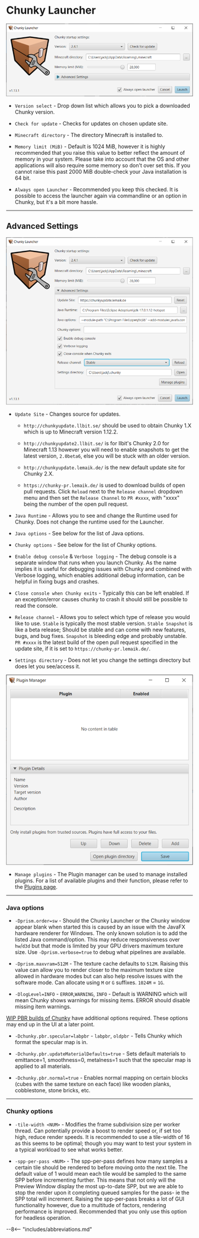 # Chunky Launcher

![Chunky Launcher](../img/getting_started/chunky_launcher.png)

- `Version select` - Drop down list which allows you to pick a downloaded Chunky version.

- `Check for update` - Checks for updates on chosen update site.

- `Minecraft directory` - The directory Minecraft is installed to.

- `Memory limit (MiB)` - Default is 1024 MiB, however it is highly recommended that you raise this value to better 
  reflect the amount of memory in your system. Please take into account that the OS and other applications will also 
  require some memory so don't over set this. If you cannot raise this past 2000 MiB double-check your Java installation is 64 bit.

- `Always open Launcher` - Recommended you keep this checked. It is possible to access the launcher again via 
  commandline or an option in Chunky, but it's a bit more hassle.

---

## Advanced Settings

![Advanced Settings](../img/getting_started/chunky_launcher_advanced.png)

- `Update Site` - Changes source for updates.

    - `http://chunkyupdate.llbit.se/` should be used to obtain Chunky 1.X which is up to Minecraft version 1.12.2.

    - `http://chunkyupdate2.llbit.se/` is for llbit's Chunky 2.0 for Minecraft 1.13 however you will need to enable snapshots to get the latest version, `2.0beta6`, else you will be stuck with an older version.

    - `http://chunkyupdate.lemaik.de/` is the new default update site for Chunky 2.X.

    - `https://chunky-pr.lemaik.de/` is used to download builds of open pull requests. Click `Reload` next to the `Release channel` dropdown menu and then set the `Release Channel` to `PR #xxxx`, with "xxxx" being the number of the open pull request.

- `Java Runtime` - Allows you to see and change the Runtime used for Chunky. Does not change the runtime used for the Launcher.

- `Java options` - See below for the list of Java options.

- `Chunky options` - See below for the list of Chunky options.

- `Enable debug console` & `Verbose logging` - The debug console is a separate window that runs when you launch Chunky. As the name implies it is useful for debugging issues with Chunky and combined with Verbose logging, which enables additional debug information, can be helpful in fixing bugs and crashes.

- `Close console when Chunky exits` - Typically this can be left enabled. If an exception/error causes chunky to crash it should still be possible to read the console.

- `Release channel` - Allows you to select which type of release you would like to use. `Stable` is typically the most stable version. `Stable Snapshot` is like a beta release; Should be stable and can come with new features, bugs, and bug fixes. `Snapshot` is bleeding edge and probably unstable. `PR #xxxx` is the latest build of the open pull request specified in the update site, if it is set to `https://chunky-pr.lemaik.de/`.

- `Settings directory` - Does not let you change the settings directory but does let you see/access it.

![Plugin Manager](../img/getting_started/chunky_launcher_plugin_manager.png)

- `Manage plugins` - The Plugin manager can be used to manage installed plugins. For a list of available plugins and their function, please refer to the [Plugins page](../plugins/plugins.md).

---

### Java options

- `-Dprism.order=sw` - Should the Chunky Launcher or the Chunky window appear blank when started this is caused by an issue with the JavaFX hardware renderer for Windows. The only known solution is to add the listed Java command/option. This may reduce responsiveness over `hw`/`d3d` but that mode is limited by your GPU drivers maximum texture size. Use `-Dprism.verbose=true` to debug what pipelines are available.

- `-Dprism.maxvram=512M` - The texture cache defaults to `512M`. Raising this value can allow you to render closer to the maximum texture size allowed in hardware modes but can also help resolve issues with the software mode. Can allocate using `M` or `G` suffixes. `1024M` = `1G`.

- `-DlogLevel=INFO` - `ERROR`,`WARNING`, `INFO` - Default is WARNING which will mean Chunky shows warnings for missing items. ERROR should disable missing item warnings.

[WIP PBR builds of Chunky](https://github.com/leMaik/chunky/tree/pbr) have additional options required. These options may end up in the UI at a later point.

- `-Dchunky.pbr.specular=labpbr` - `labpbr`, `oldpbr` - Tells Chunky which format the specular map is in.

- `-Dchunky.pbr.updateMaterialDefaults=true` - Sets default materials to emittance=1, smoothness=0, metalness=1 such that the specular map is applied to all materials.

- `-Dchunky.pbr.normal=true` - Enables normal mapping on certain blocks (cubes with the same texture on each face) like wooden planks, cobblestone, stone bricks, etc.

---

### Chunky options

- `-tile-width <NUM>` - Modifies the frame subdivision size per worker thread. Can potentially provide a boost to render speed or, if set too high, reduce render speeds. It is recommended to use a tile-width of 16 as this seems to be optimal; though you may want to test your system in a typical workload to see what works better.

- `-spp-per-pass <NUM>` - The spp-per-pass defines how many samples a certain tile should be rendered to before moving onto the next tile. The default value of 1 would mean each tile would be sampled to the same SPP before incrementing further. This means that not only will the Preview Window display the most up-to-date SPP, but we are able to stop the render upon it completing queued samples for the pass- ie the SPP total will increment. Raising the spp-per-pass breaks a lot of GUI functionality however, due to a multitude of factors, rendering performance is improved. Recommended that you only use this option for headless operation.

--8<-- "includes/abbreviations.md"
